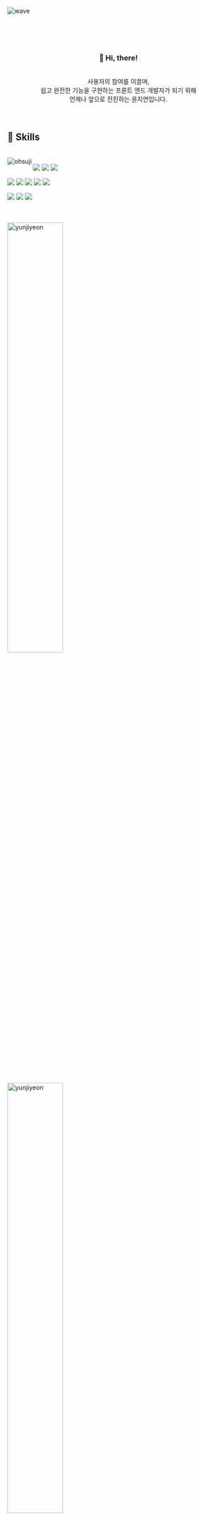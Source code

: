 ![wave](https://capsule-render.vercel.app/api?type=wave&color=fff000&height=200&text=%20)

<br><br><br>
### **<div align="center">👋 Hi, there!</div>**
<div align="center">
<br>
사용자의 참여를 이끌며,<br>
쉽고 완전한 기능을 구현하는 프론트 엔드 개발자가 되기 위해<br> 
언제나 앞으로 전진하는 윤지연입니다.<br><br><br>
 </div>
 
 <div>
 
## 🚀 Skills 
 
 <br>
 
 <img align="left" src="https://github-readme-stats.vercel.app/api/top-langs?username=yunjiyeon&theme=flag-india&show_icons=true&locale=en&layout=compact" alt="ohsuji" />
 
<img src="https://img.shields.io/badge/html5-181823?style=for-the-badge&logo=html5&logoColor=white"> <img src="https://img.shields.io/badge/css3-181823?style=for-the-badge&logo=css3&logoColor=white"> <img src="https://img.shields.io/badge/sass-181823?style=for-the-badge&logo=sass&logoColor=white"> 
  
  <img src="https://img.shields.io/badge/javascript-181823?style=for-the-badge&logo=javascript&logoColor=white"> <img src="https://img.shields.io/badge/jQuery-181823?style=for-the-badge&logo=jQuery&logoColor=white"> <img src="https://img.shields.io/badge/react-181823?style=for-the-badge&logo=react&logoColor=white"> <img src="https://img.shields.io/badge/vue.js-181823?style=for-the-badge&logo=vue.js&logoColor=white"> <img src="https://img.shields.io/badge/netlify-181823?style=for-the-badge&logo=netlify&logoColor=white"> 
  
 <img src="https://img.shields.io/badge/Figma-181823?style=for-the-badge&logo=Figma&logoColor=white"> <img src="https://img.shields.io/badge/Adobe Photoshop-181823?style=for-the-badge&logo=Adobe Photoshop&logoColor=white"> <img src="https://img.shields.io/badge/PWA-181823?style=for-the-badge&logo=PWA&logoColor=white"><br><br><br>

 <img width=50% src="https://github-readme-stats.vercel.app/api?username=yunjiyeon&theme=flag-india&show_icons=true&locale=en" alt="yunjiyeon" /> 
 <img width=50% src="https://github-readme-streak-stats.herokuapp.com/?user=yunjiyeon&theme=flag-india" alt="yunjiyeon" />
  <br><br>
 
 ## ✍🏻 Velog
 
 <br>
 
 [![Velog's GitHub stats](https://velog-readme-stats.vercel.app/api?name=uoah)](https://velog.io/@uoah) 
 
</div>
<br><br>
<br><br>

![footer](https://capsule-render.vercel.app/api?type=wave&color=539165&height=200&section=footer&text=&fontSize=90)


<!--
**yunjiyeon/yunjiyeon** is a ✨ _special_ ✨ repository because its `README.md` (this file) appears on your GitHub profile.

Here are some ideas to get you started:

- 🔭 I’m currently working on ...
- 🌱 I’m currently learning ...
- 👯 I’m looking to collaborate on ...
- 🤔 I’m looking for help with ...
- 💬 Ask me about ...
- 📫 How to reach me: ...
- 😄 Pronouns: ...
- ⚡ Fun fact: ...
-->
